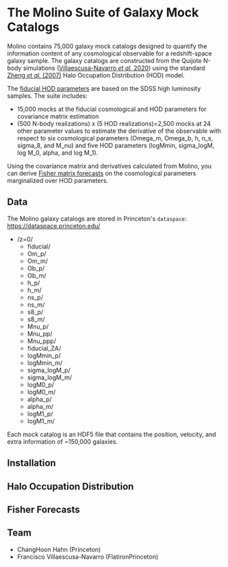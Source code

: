 # The Molino Suite of Galaxy Mock Catalogs
Molino contains 75,000 galaxy mock catalogs designed to quantify the information content of any cosmological observable for a redshift-space galaxy sample. The galaxy catalogs are constructed from the Quijote N-body simulations ([Villaescusa-Navarro _et al._ 2020](https://ui.adsabs.harvard.edu/abs/2020ApJS..250....2V/abstract)) using the standard [Zheng *et al.* (2007)](https://ui.adsabs.harvard.edu/abs/2007ApJ...667..760Z/abstract) Halo Occupation Distribution (HOD) model. 

The [fiducial HOD parameters](#halo-occupation-distribution) are based on the SDSS high luminosity samples. The suite includes: 

- 15,000 mocks at the fiducial cosmological and HOD parameters for covariance matrix estimation
- (500 N-body realizations) x (5 HOD realizations)=2,500 mocks at 24 other parameter values to estimate the derivative of the observable with respect to six cosmological parameters (Omega_m, Omega_b, h, n_s, sigma_8, and M_nu) and five HOD parameters (logMmin, sigma_logM, log M_0, alpha, and log M_1). 

Using the covariance matrix and derivatives calculated from Molino, you can derive [Fisher matrix forecasts](#fisher-forecasts) on the cosmological parameters marginalized over HOD parameters.

## Data

The Molino galaxy catalogs are stored in Princeton's `dataspace`: https://dataspace.princeton.edu/

- /z=0/ 
  - fiducial/
  - Om_p/
  - Om_m/ 
  - Ob_p/
  - Ob_m/ 
  - h_p/
  - h_m/ 
  - ns_p/
  - ns_m/ 
  - s8_p/ 
  - s8_m/ 
  - Mnu_p/
  - Mnu_pp/
  - Mnu_ppp/
  - fiducial_ZA/ 
  - logMmin_p/
  - logMmin_m/
  - sigma_logM_p/
  - sigma_logM_m/
  - logM0_p/
  - logM0_m/
  - alpha_p/
  - alpha_m/
  - logM1_p/
  - logM1_m/

Each mock catalog is an HDF5 file that contains the position, velocity, and extra information of ~150,000 galaxies. 

## Installation



## Halo Occupation Distribution



## Fisher Forecasts



## Team 
- ChangHoon Hahn (Princeton) 
- Francisco Villaescusa-Navarro (FlatironPrinceton)
